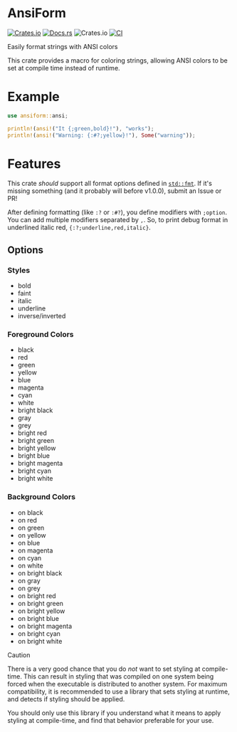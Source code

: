 # AnsiForm

[![Crates.io](https://img.shields.io/crates/v/ansiform)](https://crates.io/crates/ansiform)
[![Docs.rs](https://docs.rs/ansiform/badge.svg)](https://docs.rs/ansiform)
![Crates.io](https://img.shields.io/crates/d/ansiform)
[![CI](https://github.com/spenserblack/ansiform/actions/workflows/ci.yml/badge.svg)](https://github.com/spenserblack/ansiform/actions/workflows/ci.yml)

Easily format strings with ANSI colors

This crate provides a macro for coloring strings, allowing ANSI colors to be set at compile time
instead of runtime.

# Example

```rust
use ansiform::ansi;

println!(ansi!("It {;green,bold}!"), "works");
println!(ansi!("Warning: {:#?;yellow}!"), Some("warning"));
```

# Features

This crate *should* support all format options defined in
[`std::fmt`](https://doc.rust-lang.org/std/fmt/). If it's missing something (and it probably will
before v1.0.0), submit an Issue or PR!

After defining formatting (like `:?` or `:#?`), you define modifiers with `;option`. You can add
multiple modifiers separated by `,`. So, to print debug format in underlined italic red,
`{:?;underline,red,italic}`.

## Options

###  Styles

- bold
- faint
- italic
- underline
- inverse/inverted

### Foreground Colors

- black
- red
- green
- yellow
- blue
- magenta
- cyan
- white
- bright black
- gray
- grey
- bright red
- bright green
- bright yellow
- bright blue
- bright magenta
- bright cyan
- bright white

### Background Colors

- on black
- on red
- on green
- on yellow
- on blue
- on magenta
- on cyan
- on white
- on bright black
- on gray
- on grey
- on bright red
- on bright green
- on bright yellow
- on bright blue
- on bright magenta
- on bright cyan
- on bright white

> [!CAUTION]
> There is a very good chance that you do *not* want to set styling at compile-time.
> This can result in styling that was compiled on one system being forced when the
> executable is distributed to another system. For maximum compatibility, it is recommended
> to use a library that sets styling at runtime, and detects if styling should be applied.
>
> You should only use this library if you understand what it means to apply styling at
> compile-time, and find that behavior preferable for your use.
